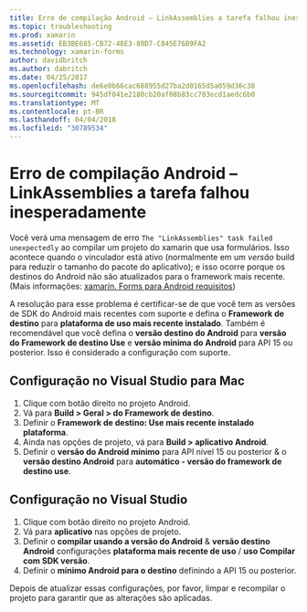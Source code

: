 ```yaml
---
title: Erro de compilação Android – LinkAssemblies a tarefa falhou inesperadamente
ms.topic: troubleshooting
ms.prod: xamarin
ms.assetid: EB3BE685-CB72-48E3-89D7-C845E76B9FA2
ms.technology: xamarin-forms
author: davidbritch
ms.author: dabritch
ms.date: 04/25/2017
ms.openlocfilehash: de6e0b66cac688955d27ba2d0165d5a059d36c38
ms.sourcegitcommit: 945df041e2180cb20af08b83cc703ecd1aedc6b0
ms.translationtype: MT
ms.contentlocale: pt-BR
ms.lasthandoff: 04/04/2018
ms.locfileid: "30789534"
---
```

# <a name="android-build-error--the-linkassemblies-task-failed-unexpectedly"></a>Erro de compilação Android – LinkAssemblies a tarefa falhou inesperadamente

Você verá uma mensagem de erro `The "LinkAssemblies" task failed unexpectedly` ao compilar um projeto do xamarin que usa formulários. Isso acontece quando o vinculador está ativo (normalmente em um *versão* build para reduzir o tamanho do pacote do aplicativo); e isso ocorre porque os destinos do Android não são atualizados para o framework mais recente. (Mais informações: [xamarin. Forms para Android requisitos](~/xamarin-forms/get-started/installation.md#android))

A resolução para esse problema é certificar-se de que você tem as versões de SDK do Android mais recentes com suporte e defina o **Framework de destino** para **plataforma de uso mais recente instalado**. Também é recomendável que você defina o **versão destino do Android** para **versão do Framework de destino Use** e **versão mínima do Android** para API 15 ou posterior. Isso é considerado a configuração com suporte.

## <a name="setting-in-visual-studio-for-mac"></a>Configuração no Visual Studio para Mac

1.  Clique com botão direito no projeto Android.
2.  Vá para **Build > Geral > do Framework de destino**.
3.  Definir o **Framework de destino: Use mais recente instalado plataforma**.
4.  Ainda nas opções de projeto, vá para **Build > aplicativo Android**.
5.  Definir o **versão do Android mínimo** para API nível 15 ou posterior & o **versão destino Android** para **automático - versão do framework de destino use**.

## <a name="setting-in-visual-studio"></a>Configuração no Visual Studio

1.  Clique com botão direito no projeto Android.
2.  Vá para **aplicativo** nas opções de projeto.
3.  Definir o **compilar usando a versão do Android** & **versão destino Android** configurações **plataforma mais recente de uso** / **uso Compilar com SDK versão**.
4.  Definir o **mínimo Android para o destino** definindo a API 15 ou posterior.

Depois de atualizar essas configurações, por favor, limpar e recompilar o projeto para garantir que as alterações são aplicadas.
